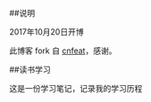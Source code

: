 ##说明

2017年10月20日开博

此博客 fork 自 [ cnfeat](https://github.com/cnfeat/blog.io)，感谢。

##读书学习

这是一份学习笔记，记录我的学习历程

